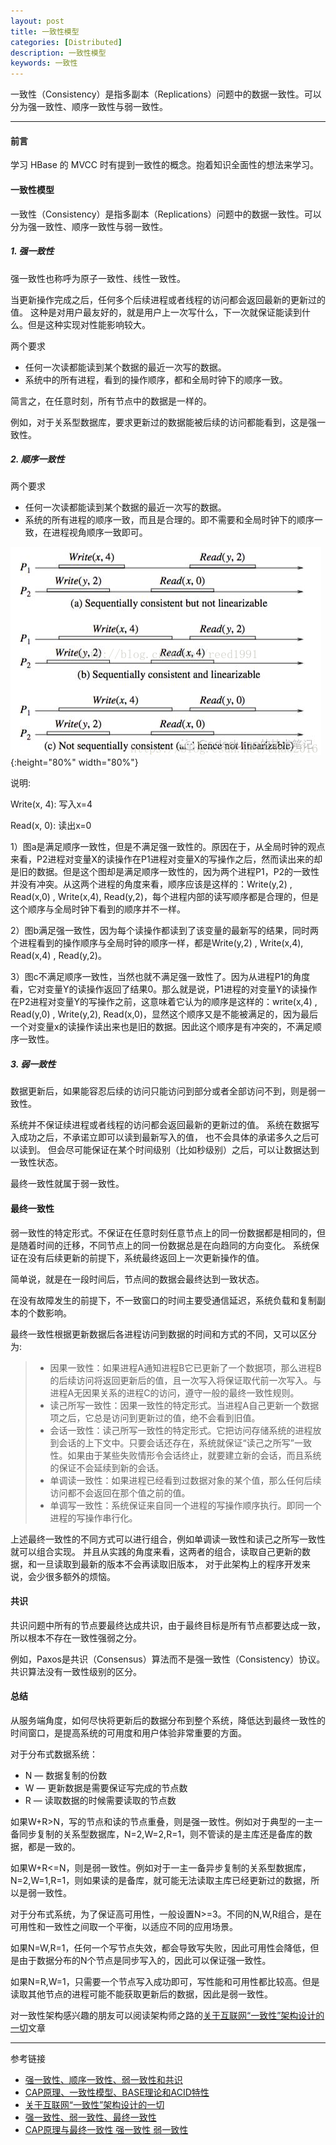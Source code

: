 ```yaml
---
layout: post
title: 一致性模型
categories: [Distributed]
description: 一致性模型
keywords: 一致性
---
```


一致性（Consistency）是指多副本（Replications）问题中的数据一致性。可以分为强一致性、顺序一致性与弱一致性。

---

#### 前言

学习 HBase 的 MVCC 时有提到一致性的概念。抱着知识全面性的想法来学习。

#### 一致性模型

一致性（Consistency）是指多副本（Replications）问题中的数据一致性。可以分为强一致性、顺序一致性与弱一致性。

##### 1. 强一致性

强一致性也称呼为原子一致性、线性一致性。

当更新操作完成之后，任何多个后续进程或者线程的访问都会返回最新的更新过的值。
这种是对用户最友好的，就是用户上一次写什么，下一次就保证能读到什么。但是这种实现对性能影响较大。

两个要求

* 任何一次读都能读到某个数据的最近一次写的数据。
* 系统中的所有进程，看到的操作顺序，都和全局时钟下的顺序一致。

简言之，在任意时刻，所有节点中的数据是一样的。

例如，对于关系型数据库，要求更新过的数据能被后续的访问都能看到，这是强一致性。

##### 2. 顺序一致性

两个要求
* 任何一次读都能读到某个数据的最近一次写的数据。
* 系统的所有进程的顺序一致，而且是合理的。即不需要和全局时钟下的顺序一致，在进程视角顺序一致即可。

![](/images/blog/2019-04-24-1.png){:height="80%" width="80%"}

说明: 

Write(x, 4): 写入x=4 

Read(x, 0): 读出x=0

1）图a是满足顺序一致性，但是不满足强一致性的。原因在于，从全局时钟的观点来看，P2进程对变量X的读操作在P1进程对变量X的写操作之后，然而读出来的却是旧的数据。但是这个图却是满足顺序一致性的，因为两个进程P1，P2的一致性并没有冲突。从这两个进程的角度来看，顺序应该是这样的：Write(y,2) , Read(x,0) , Write(x,4), Read(y,2)，每个进程内部的读写顺序都是合理的，但是这个顺序与全局时钟下看到的顺序并不一样。

2）图b满足强一致性，因为每个读操作都读到了该变量的最新写的结果，同时两个进程看到的操作顺序与全局时钟的顺序一样，都是Write(y,2) ,  Write(x,4), Read(x,4) , Read(y,2)。

3）图c不满足顺序一致性，当然也就不满足强一致性了。因为从进程P1的角度看，它对变量Y的读操作返回了结果0。那么就是说，P1进程的对变量Y的读操作在P2进程对变量Y的写操作之前，这意味着它认为的顺序是这样的：write(x,4) , Read(y,0) , Write(y,2), Read(x,0)，显然这个顺序又是不能被满足的，因为最后一个对变量x的读操作读出来也是旧的数据。因此这个顺序是有冲突的，不满足顺序一致性。

##### 3. 弱一致性

数据更新后，如果能容忍后续的访问只能访问到部分或者全部访问不到，则是弱一致性。

系统并不保证续进程或者线程的访问都会返回最新的更新过的值。
系统在数据写入成功之后，不承诺立即可以读到最新写入的值，
也不会具体的承诺多久之后可以读到。
但会尽可能保证在某个时间级别（比如秒级别）之后，可以让数据达到一致性状态。

最终一致性就属于弱一致性。

#### 最终一致性

弱一致性的特定形式。不保证在任意时刻任意节点上的同一份数据都是相同的，但是随着时间的迁移，不同节点上的同一份数据总是在向趋同的方向变化。
系统保证在没有后续更新的前提下，系统最终返回上一次更新操作的值。

简单说，就是在一段时间后，节点间的数据会最终达到一致状态。

在没有故障发生的前提下，不一致窗口的时间主要受通信延迟，系统负载和复制副本的个数影响。

最终一致性根据更新数据后各进程访问到数据的时间和方式的不同，又可以区分为:

> * 因果一致性：如果进程A通知进程B它已更新了一个数据项，那么进程B的后续访问将返回更新后的值，且一次写入将保证取代前一次写入。与进程A无因果关系的进程C的访问，遵守一般的最终一致性规则。
> * 读己所写一致性：因果一致性的特定形式。当进程A自己更新一个数据项之后，它总是访问到更新过的值，绝不会看到旧值。
> * 会话一致性：读己所写一致性的特定形式。它把访问存储系统的进程放到会话的上下文中。只要会话还存在，系统就保证“读己之所写”一致性。如果由于某些失败情形令会话终止，就要建立新的会话，而且系统的保证不会延续到新的会话。
> * 单调读一致性：如果进程已经看到过数据对象的某个值，那么任何后续访问都不会返回在那个值之前的值。
> * 单调写一致性：系统保证来自同一个进程的写操作顺序执行。即同一个进程的写操作串行化。

上述最终一致性的不同方式可以进行组合，例如单调读一致性和读己之所写一致性就可以组合实现。
并且从实践的角度来看，这两者的组合，读取自己更新的数据，和一旦读取到最新的版本不会再读取旧版本，
对于此架构上的程序开发来说，会少很多额外的烦恼。

#### 共识

共识问题中所有的节点要最终达成共识，由于最终目标是所有节点都要达成一致，所以根本不存在一致性强弱之分。

例如，Paxos是共识（Consensus）算法而不是强一致性（Consistency）协议。共识算法没有一致性级别的区分。

#### 总结

从服务端角度，如何尽快将更新后的数据分布到整个系统，降低达到最终一致性的时间窗口，是提高系统的可用度和用户体验非常重要的方面。

对于分布式数据系统：
* N — 数据复制的份数
* W — 更新数据是需要保证写完成的节点数
* R — 读取数据的时候需要读取的节点数

如果W+R>N，写的节点和读的节点重叠，则是强一致性。例如对于典型的一主一备同步复制的关系型数据库，N=2,W=2,R=1，则不管读的是主库还是备库的数据，都是一致的。

如果W+R<=N，则是弱一致性。例如对于一主一备异步复制的关系型数据库，N=2,W=1,R=1，则如果读的是备库，就可能无法读取主库已经更新过的数据，所以是弱一致性。

对于分布式系统，为了保证高可用性，一般设置N>=3。不同的N,W,R组合，是在可用性和一致性之间取一个平衡，以适应不同的应用场景。

如果N=W,R=1，任何一个写节点失效，都会导致写失败，因此可用性会降低，但是由于数据分布的N个节点是同步写入的，因此可以保证强一致性。

如果N=R,W=1，只需要一个节点写入成功即可，写性能和可用性都比较高。但是读取其他节点的进程可能不能获取更新后的数据，因此是弱一致性。

对一致性架构感兴趣的朋友可以阅读架构师之路的[关于互联网“一致性”架构设计的一切](https://mp.weixin.qq.com/s/Smni4c4MxY2IZVD_h-428Q)文章

---
参考链接
* [强一致性、顺序一致性、弱一致性和共识](https://blog.csdn.net/chao2016/article/details/81149674)
* [CAP原理、一致性模型、BASE理论和ACID特性](http://wangxin123.com/2016/10/21/CAP%E5%8E%9F%E7%90%86%E3%80%81%E4%B8%80%E8%87%B4%E6%80%A7%E6%A8%A1%E5%9E%8B%E3%80%81BASE%E7%90%86%E8%AE%BA%E5%92%8CACID%E7%89%B9%E6%80%A7/)
* [关于互联网“一致性”架构设计的一切](https://mp.weixin.qq.com/s/Smni4c4MxY2IZVD_h-428Q)
* [强一致性、弱一致性、最终一致性](https://www.cnblogs.com/gotodsp/p/6651310.html)
* [CAP原理与最终一致性 强一致性 弱一致性](http://www.blogjava.net/hello-yun/archive/2012/04/27/376744.html)